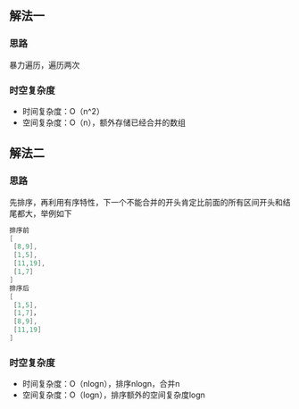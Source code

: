 ## 解法一
### 思路
暴力遍历，遍历两次
### 时空复杂度
- 时间复杂度：O（n^2）
- 空间复杂度：O（n），额外存储已经合并的数组

## 解法二
### 思路
先排序，再利用有序特性，下一个不能合并的开头肯定比前面的所有区间开头和结尾都大，举例如下
```java
排序前
[
 [8,9],
 [1,5],
 [11,19],
 [1,7]
]
排序后
[
 [1,5],
 [1,7]，
 [8,9],
 [11,19]
]
```
### 时空复杂度
- 时间复杂度：O（nlogn），排序nlogn，合并n
- 空间复杂度：O（logn），排序额外的空间复杂度logn